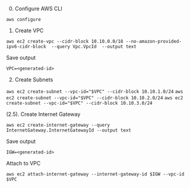 0. Configure AWS CLI

`aws configure`

1. Create VPC

`aws ec2 create-vpc --cidr-block 10.10.0.0/18 --no-amazon-provided-ipv6-cidr-block  --query Vpc.VpcId  --output text`

Save output

`VPC=<generated-id>`

2. Create Subnets

`aws ec2 create-subnet --vpc-id="$VPC" --cidr-block 10.10.1.0/24`
`aws ec2 create-subnet --vpc-id="$VPC" --cidr-block 10.10.2.0/24`
`aws ec2 create-subnet --vpc-id="$VPC" --cidr-block 10.10.3.0/24`

(2.5). Create Internet Gateway

`aws ec2 create-internet-gateway --query InternetGateway.InternetGatewayId --output text`

Save output

`IGW=<generated-id>`

Attach to VPC

`aws ec2 attach-internet-gateway --internet-gateway-id $IGW --vpc-id $VPC`
